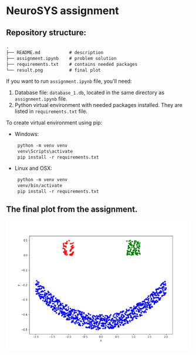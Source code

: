 # NeuroSYS assignment

## Repository structure:
```
.
├── README.md           # description
├── assignment.ipynb    # problem solution
├── requirements.txt    # contains needed packages
└── result.png          # final plot
```

If you want to run `assignment.ipynb` file, you'll need:
1. Database file: `database_1.db`, located in the same directory as `assignment.ipynb` file.
2. Python virtual environment with needed packages installed. They are listed in `requirements.txt` file.

To create virtual environment using pip:
* Windows: 
   ```
    python -m venv venv
    venv\Scripts\activate
    pip install -r requirements.txt
    ```
* Linux and OSX:
   ```
    python -m venv venv
    venv/bin/activate
    pip install -r requirements.txt
    ```

## The final plot from the assignment.

![smiley_plot](result.png)
